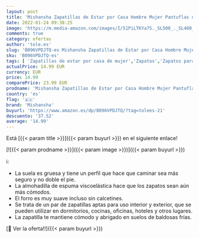 ```yaml
---
layout: post
title: 'Mishansha Zapatillas de Estar por Casa Hombre Mujer Pantuflas de Invierno Calentitas y Cómodas Zapatillas de Casa Antideslizante Zapatos de Espuma Viscoelastica con Suela Dura  Azul  45 EU'
date: 2022-01-24 09:38:25
image: 'https://m.media-amazon.com/images/I/51PiLTKYa7S._SL500_._SL400_.jpg'
comments: true
category: ofertas
author: 'tole.es'
slug: 'B096VPDJTQ-es Mishansha Zapatillas de Estar por Casa Hombre Mujer...'
sku: 'B096VPDJTQ-es'
tags: [ 'Zapatillas de estar por casa de mujer','Zapatos','Zapatos para mujer','Zapatos y complementos','mishansha','zapatos', ]
actualPrice: 14.99 EUR
currency: EUR
price: 14.99
comparePrice: 23.99 EUR
prodname: 'Mishansha Zapatillas de Estar por Casa Hombre Mujer Pantuflas de Invierno Calentitas y Cómodas Zapatillas de Casa Antideslizante Zapatos de Espuma Viscoelastica con Suela Dura  Azul  45 EU'
country: 'es'
flag: '🇪🇸'
brand: 'Mishansha'
buyurl: 'https://www.amazon.es/dp/B096VPDJTQ/?tag=tolees-21'
descuento: '37.52'
average: '14.99'
---
```


Está [{{< param title >}}]({{< param buyurl >}}) en el siguiente enlace!

[![{{< param prodname >}}]({{< param image >}})]({{< param buyurl >}})

ℹ️:

- La suela es gruesa y tiene un perfil que hace que caminar sea más seguro y no doble el pie.
- La almohadilla de espuma viscoelástica hace que los zapatos sean aún más cómodos.
- El forro es muy suave incluso sin calcetines.
- Se trata de un par de zapatillas aptas para uso interior y exterior, que se pueden utilizar en dormitorios, cocinas, oficinas, hoteles y otros lugares.
- La zapatilla te mantiene cómodo y abrigado en suelos de baldosas frías.

[🛒 Ver la oferta!!]({{< param buyurl >}})

